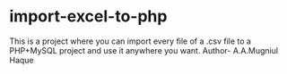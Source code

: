 # import-excel-to-php
This is a project where you can import every file of a .csv file to a PHP+MySQL project and use it anywhere you want.
Author- A.A.Mugniul Haque
